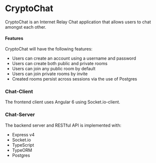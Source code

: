 # CryptoChat
CryptoChat is an Internet Relay Chat application that allows users to chat amongst each other.

#### Features
CryptoChat will have the following features:
* Users can create an account using a username and password
* Users can create both public and private rooms
* Users can join any public room by default
* Users can join private rooms by invite
* Created rooms persist across sessions via the use of Postgres

### Chat-Client
The frontend client uses Angular 6 using Socket.io-client.

### Chat-Server
The backend server and RESTful API is implemented with:
* Express v4
* Socket.io
* TypeScript
* TypeORM
* Postgres
